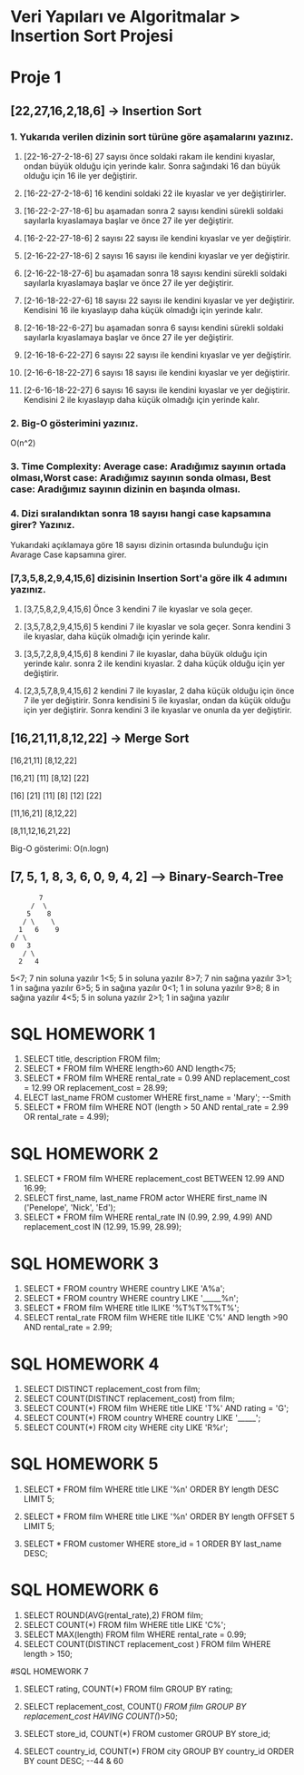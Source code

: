 # Veri Yapıları ve Algoritmalar > Insertion Sort Projesi

# Proje 1

## [22,27,16,2,18,6] -> Insertion Sort

### 1. Yukarıda verilen dizinin sort türüne göre aşamalarını yazınız.
1. [22-16-27-2-18-6] 27 sayısı önce soldaki rakam ile kendini kıyaslar, ondan büyük olduğu için yerinde kalır. Sonra sağındaki 16 dan büyük olduğu için 16 ile yer değiştirir.

2. [16-22-27-2-18-6] 16 kendini soldaki 22 ile kıyaslar ve yer değiştirirler.

3. [16-22-2-27-18-6] bu aşamadan sonra 2 sayısı kendini sürekli soldaki sayılarla kıyaslamaya başlar ve önce 27 ile yer değiştirir.

4. [16-2-22-27-18-6] 2 sayısı 22 sayısı ile kendini kıyaslar ve yer değiştirir.

5. [2-16-22-27-18-6] 2 sayısı 16 sayısı ile kendini kıyaslar ve yer değiştirir.

6. [2-16-22-18-27-6] bu aşamadan sonra 18 sayısı kendini sürekli soldaki sayılarla kıyaslamaya başlar ve önce 27 ile yer değiştirir.

7. [2-16-18-22-27-6] 18 sayısı 22 sayısı ile kendini kıyaslar ve yer değiştirir. Kendisini 16 ile kıyaslayıp daha küçük olmadığı için yerinde kalır.

8. [2-16-18-22-6-27] bu aşamadan sonra 6 sayısı kendini sürekli soldaki sayılarla kıyaslamaya başlar ve önce 27 ile yer değiştirir.

9. [2-16-18-6-22-27] 6 sayısı 22 sayısı ile kendini kıyaslar ve yer değiştirir.

10. [2-16-6-18-22-27] 6 sayısı 18 sayısı ile kendini kıyaslar ve yer değiştirir.

11. [2-6-16-18-22-27] 6 sayısı 16 sayısı ile kendini kıyaslar ve yer değiştirir. Kendisini 2 ile kıyaslayıp daha küçük olmadığı için yerinde kalır.

### 2. Big-O gösterimini yazınız.

O(n^2)

### 3. Time Complexity: Average case: Aradığımız sayının ortada olması,Worst case: Aradığımız sayının sonda olması, Best case: Aradığımız sayının dizinin en başında olması.

### 4. Dizi sıralandıktan sonra 18 sayısı hangi case kapsamına girer? Yazınız.

Yukarıdaki açıklamaya göre 18 sayısı dizinin ortasında bulunduğu için Avarage Case kapsamına girer.

### [7,3,5,8,2,9,4,15,6] dizisinin Insertion Sort'a göre ilk 4 adımını yazınız.

1. [3,7,5,8,2,9,4,15,6] Önce 3 kendini 7 ile kıyaslar ve sola geçer.

2. [3,5,7,8,2,9,4,15,6] 5 kendini 7 ile kıyaslar ve sola geçer. Sonra kendini 3 ile kıyaslar, daha küçük olmadığı için yerinde kalır.

3. [3,5,7,2,8,9,4,15,6] 8 kendini 7 ile kıyaslar, daha büyük olduğu için yerinde kalır. sonra 2 ile kendini kıyaslar. 2 daha küçük olduğu için yer değiştirir.

4. [2,3,5,7,8,9,4,15,6] 2 kendini 7 ile kıyaslar, 2 daha küçük olduğu için önce 7 ile yer değiştirir. Sonra kendisini 5 ile kıyaslar, ondan da küçük olduğu için yer değiştirir. Sonra kendini 3 ile kıyaslar ve onunla da yer değiştirir.


## [16,21,11,8,12,22] -> Merge Sort


[16,21,11] [8,12,22]

[16,21] [11] [8,12] [22]

[16] [21] [11] [8] [12] [22]

[11,16,21] [8,12,22]

[8,11,12,16,21,22]

Big-O gösterimi: O(n.logn)

## [7, 5, 1, 8, 3, 6, 0, 9, 4, 2] --> Binary-Search-Tree

           7
         /  \
        5    8
       / \    \
      1   6    9
     / \
    0   3
       / \
      2   4 
      

5<7;  7 nin soluna yazılır
1<5; 5 in soluna yazılır
8>7; 7 nin sağına yazılır
3>1; 1 in sağına yazılır
6>5; 5 in sağına yazılır
0<1; 1 in soluna yazılır
9>8; 8 in sağına yazılır
4<5; 5 in soluna yazılır
2>1; 1 in sağına yazılır

# SQL HOMEWORK 1
1. SELECT title, description FROM film;
2. SELECT * FROM film WHERE length>60 AND length<75;
3. SELECT * FROM film WHERE rental_rate = 0.99 AND replacement_cost = 12.99 OR replacement_cost = 28.99;
4. ELECT last_name FROM customer WHERE first_name = 'Mary'; --Smith
5. SELECT * FROM film WHERE NOT (length > 50 AND rental_rate = 2.99 OR rental_rate = 4.99);

# SQL HOMEWORK 2
1. SELECT * FROM film WHERE replacement_cost BETWEEN 12.99 AND 16.99;
2. SELECT first_name, last_name FROM actor WHERE first_name IN ('Penelope', 'Nick', 'Ed');
3. SELECT * FROM film WHERE rental_rate IN (0.99, 2.99, 4.99) AND replacement_cost IN (12.99, 15.99, 28.99);

# SQL HOMEWORK 3
1. SELECT * FROM country WHERE country LIKE 'A%a';
2. SELECT * FROM country WHERE country LIKE '_____%n';
3. SELECT * FROM film WHERE title ILIKE '%T%T%T%T%';
4. SELECT rental_rate FROM film WHERE title ILIKE 'C%' AND length >90 AND rental_rate = 2.99;

# SQL HOMEWORK 4
1. SELECT DISTINCT replacement_cost from film;
2. SELECT COUNT(DISTINCT replacement_cost) from film;
3. SELECT COUNT(*) FROM film WHERE title LIKE 'T%' AND rating = 'G';
4. SELECT COUNT(*) FROM country WHERE country LIKE '_____';
5. SELECT COUNT(*) FROM city WHERE city LIKE 'R%r';

# SQL HOMEWORK 5
1. SELECT * FROM film
WHERE title LIKE '%n'
ORDER BY length DESC
LIMIT 5;

2. SELECT * FROM film
WHERE title LIKE '%n'
ORDER BY length 
OFFSET 5
LIMIT 5;

3. SELECT * FROM customer
WHERE store_id = 1
ORDER BY last_name DESC;

# SQL HOMEWORK 6
1. SELECT ROUND(AVG(rental_rate),2) FROM film;
2. SELECT COUNT(*) FROM film WHERE title LIKE 'C%';
3. SELECT MAX(length) FROM film WHERE rental_rate = 0.99;
4. SELECT COUNT(DISTINCT replacement_cost ) FROM film WHERE length > 150;

#SQL HOMEWORK 7
1. SELECT rating, COUNT(*) FROM film
GROUP BY rating;

2. SELECT replacement_cost, COUNT(*) FROM film
GROUP BY replacement_cost
HAVING COUNT(*)>50;

3. SELECT store_id, COUNT(*) FROM customer
GROUP BY store_id;

4. SELECT country_id, COUNT(*) FROM city
GROUP BY country_id
ORDER BY count DESC; --44 & 60
